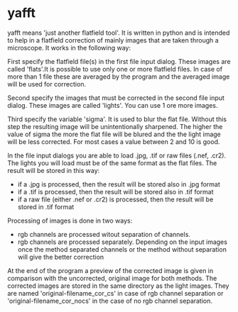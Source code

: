# yafft
yafft means 'just another flatfield tool'. It is written in python and is intended to help in a flatfield correction of mainly images that are taken through a microscope. It works in the following way:

First specify the flatfield file(s) in the first file input dialog. These images are called 'flats'.It is possible to use only one or more flatfield files.
In case of more than 1 file these are averaged by the program and the averaged image will be used for correction.

Second specify the images that must be corrected in the second file input dialog. These images are called 'lights'. You can use 1 ore more images.

Third specify the variable 'sigma'. It is used to blur the flat file. Without this step the resulting image will be unintentionally sharpened.
The higher the value of sigma the more the flat file will be blured and the the light image will be less corrected. For most cases a value between 2 and 10 is good.

In the file input dialogs you are able to load .jpg, .tif or raw files (.nef, .cr2). The lights you will load must be of the same format as the flat files. The result will be stored in this way:
- if a .jpg is processed, then the result will be stored also in .jpg format
- if a .tif is processed, then the result will be stored also in .tif format
- if a raw file (either .nef or .cr2) is processed, then the result will be stored in .tif format

Processing of images is done in two ways:
- rgb channels are processed witout separation of channels.
- rgb channels are processed separately.
Depending on the input images once the method separated channels or the method without separation will give the better correction

At the end of the program a preview of the corrected image is given in comparison with the uncorrected, original image for both methods.
The corrected images are stored in the same directory as the light images. They are named 'original-filename_cor_cs' in case of rgb channel separation or
'original-filename_cor_nocs' in the case of no rgb channel separation.
